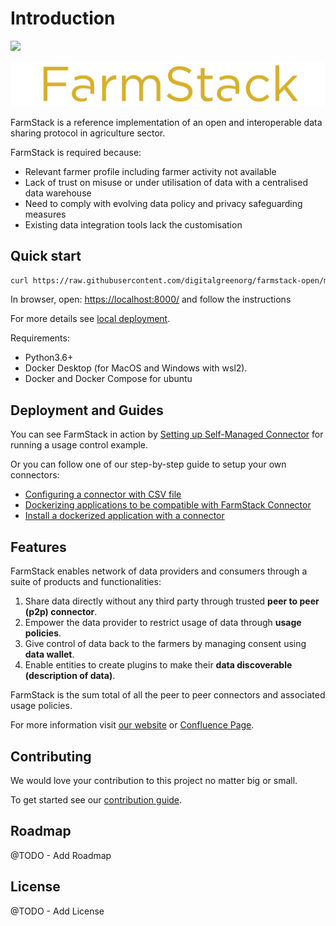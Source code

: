 # Introduction

![](https://github.com/digitalgreenorg/farmstack-open/actions/workflows/example_uc.yml/badge.svg)

![](docs/.gitbook/assets/farmstack_horizontal_color_transparent-bg.png)

FarmStack is a reference implementation of an open and interoperable data sharing protocol in agriculture sector.

FarmStack is required because:

* Relevant farmer profile including farmer activity not available
* Lack of trust on misuse or under utilisation of data with a centralised data warehouse
* Need to comply with evolving data policy and privacy safeguarding measures
* Existing data integration tools lack the customisation

## Quick start

```bash
curl https://raw.githubusercontent.com/digitalgreenorg/farmstack-open/main/scripts/install.sh > fs-install.sh && bash fs-install.sh
```

In browser, open: [https://localhost:8000/](https://localhost:8000/) and follow the instructions

For more details see [local deployment](docs/deploying-farmstack/local-deployment.md).

Requirements:

* Python3.6+
* Docker Desktop \(for MacOS and Windows with wsl2\).
* Docker and Docker Compose for ubuntu

## Deployment and Guides

You can see FarmStack in action by [Setting up Self-Managed Connector](docs/deploying-farmstack/setting-up-self-managed-connectors.md) for running a usage control example.

Or you can follow one of our step-by-step guide to setup your own connectors:

* [Configuring a connector with CSV file](docs/operation-guides/creating-a-connector-with-csv.md) 
* [Dockerizing applications to be compatible with FarmStack Connector](docs/operation-guides/dockerization/)
* [Install a dockerized application with a connector](docs/operation-guides/install-a-nodejs-application-with-connector.md)

## Features

FarmStack enables network of data providers and consumers through a suite of products and functionalities:

1. Share data directly without any third party through trusted **peer to peer \(p2p\) connector**.
2. Empower the data provider to restrict usage of data through **usage policies**.
3. Give control of data back to the farmers by managing consent using **data wallet**.
4. Enable entities to create plugins to make their **data discoverable \(description of data\)**.

FarmStack is the sum total of all the peer to peer connectors and associated usage policies.

For more information visit [our website](https://farmstack.digitalgreen.org) or [Confluence Page](https://digitalgreenorg.atlassian.net/wiki/spaces/FS/overview).

## Contributing

We would love your contribution to this project no matter big or small.

To get started see our [contribution guide](docs/contributing-to-farmstack.md).

## Roadmap

@TODO - Add Roadmap

## License

@TODO - Add License

